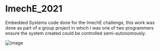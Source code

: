 # ImechE_2021
Embedded Systems code done for the ImechE challenge, this work was done as part of a group project in which I was one of two programmers ensure the system created could be controlled semi-autonomously.

![image](https://github.com/Oluseyi-Abdull/ImechE_2021/assets/149166369/2c34e2b0-2168-472e-89cc-11ef1e4c5357)

